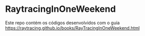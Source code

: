 # RaytracingInOneWeekend
Este repo contém os códigos desenvolvidos com o guia https://raytracing.github.io/books/RayTracingInOneWeekend.html
